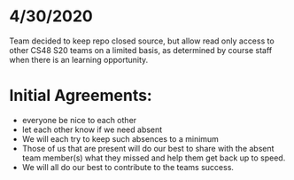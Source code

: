 # 4/30/2020

Team decided to keep repo closed source, but allow read only access to other CS48 S20 teams on a limited basis,
as determined by course staff when there is an learning opportunity.

# Initial Agreements:

- everyone be nice to each other
- let each other know if we need absent
- We will each try to keep such absences to a minimum
- Those of us that are present will do our best to share with the absent team member(s) what they missed and help them get back up to speed.
- We will all do our best to contribute to the teams success.
